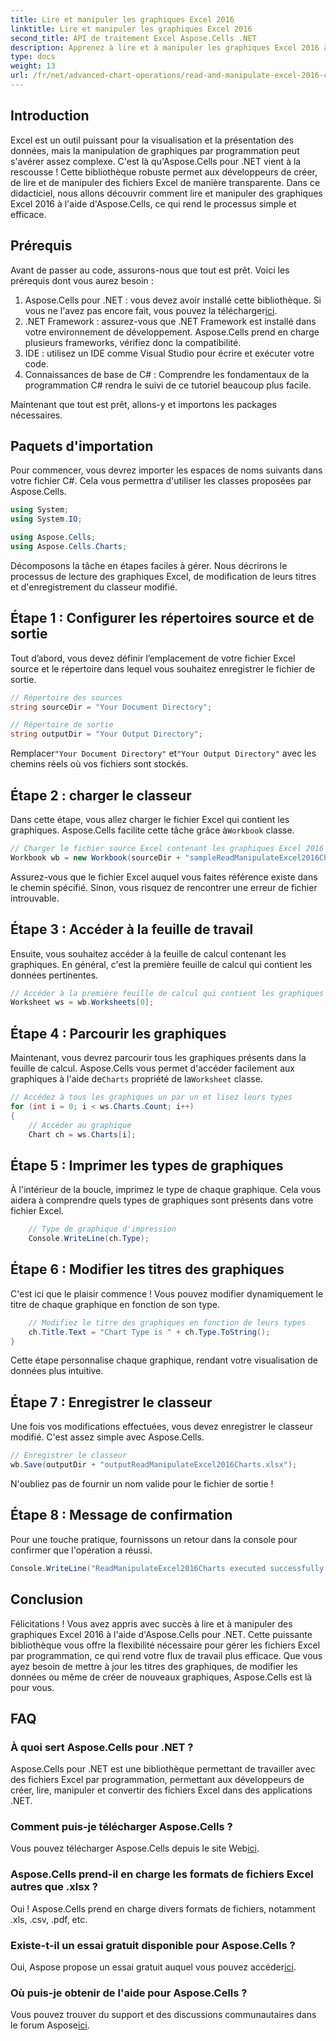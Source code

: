 ```yaml
---
title: Lire et manipuler les graphiques Excel 2016
linktitle: Lire et manipuler les graphiques Excel 2016
second_title: API de traitement Excel Aspose.Cells .NET
description: Apprenez à lire et à manipuler les graphiques Excel 2016 à l'aide d'Aspose.Cells pour .NET avec ce guide étape par étape.
type: docs
weight: 13
url: /fr/net/advanced-chart-operations/read-and-manipulate-excel-2016-charts/
---
```

## Introduction

Excel est un outil puissant pour la visualisation et la présentation des données, mais la manipulation de graphiques par programmation peut s'avérer assez complexe. C'est là qu'Aspose.Cells pour .NET vient à la rescousse ! Cette bibliothèque robuste permet aux développeurs de créer, de lire et de manipuler des fichiers Excel de manière transparente. Dans ce didacticiel, nous allons découvrir comment lire et manipuler des graphiques Excel 2016 à l'aide d'Aspose.Cells, ce qui rend le processus simple et efficace.

## Prérequis

Avant de passer au code, assurons-nous que tout est prêt. Voici les prérequis dont vous aurez besoin :

1.  Aspose.Cells pour .NET : vous devez avoir installé cette bibliothèque. Si vous ne l'avez pas encore fait, vous pouvez la télécharger[ici](https://releases.aspose.com/cells/net/).
2. .NET Framework : assurez-vous que .NET Framework est installé dans votre environnement de développement. Aspose.Cells prend en charge plusieurs frameworks, vérifiez donc la compatibilité.
3. IDE : utilisez un IDE comme Visual Studio pour écrire et exécuter votre code. 
4. Connaissances de base de C# : Comprendre les fondamentaux de la programmation C# rendra le suivi de ce tutoriel beaucoup plus facile.

Maintenant que tout est prêt, allons-y et importons les packages nécessaires.

## Paquets d'importation

Pour commencer, vous devrez importer les espaces de noms suivants dans votre fichier C#. Cela vous permettra d'utiliser les classes proposées par Aspose.Cells.

```csharp
using System;
using System.IO;

using Aspose.Cells;
using Aspose.Cells.Charts;
```

Décomposons la tâche en étapes faciles à gérer. Nous décrirons le processus de lecture des graphiques Excel, de modification de leurs titres et d'enregistrement du classeur modifié.

## Étape 1 : Configurer les répertoires source et de sortie

Tout d’abord, vous devez définir l’emplacement de votre fichier Excel source et le répertoire dans lequel vous souhaitez enregistrer le fichier de sortie.

```csharp
// Répertoire des sources
string sourceDir = "Your Document Directory";

// Répertoire de sortie
string outputDir = "Your Output Directory";
```

 Remplacer`"Your Document Directory"` et`"Your Output Directory"` avec les chemins réels où vos fichiers sont stockés.

## Étape 2 : charger le classeur

Dans cette étape, vous allez charger le fichier Excel qui contient les graphiques. Aspose.Cells facilite cette tâche grâce à`Workbook` classe.

```csharp
// Charger le fichier source Excel contenant les graphiques Excel 2016
Workbook wb = new Workbook(sourceDir + "sampleReadManipulateExcel2016Charts.xlsx");
```

Assurez-vous que le fichier Excel auquel vous faites référence existe dans le chemin spécifié. Sinon, vous risquez de rencontrer une erreur de fichier introuvable.

## Étape 3 : Accéder à la feuille de travail

Ensuite, vous souhaitez accéder à la feuille de calcul contenant les graphiques. En général, c'est la première feuille de calcul qui contient les données pertinentes.

```csharp
// Accéder à la première feuille de calcul qui contient les graphiques
Worksheet ws = wb.Worksheets[0];
```

## Étape 4 : Parcourir les graphiques

 Maintenant, vous devrez parcourir tous les graphiques présents dans la feuille de calcul. Aspose.Cells vous permet d'accéder facilement aux graphiques à l'aide de`Charts` propriété de la`Worksheet` classe.

```csharp
// Accédez à tous les graphiques un par un et lisez leurs types
for (int i = 0; i < ws.Charts.Count; i++)
{
    // Accéder au graphique
    Chart ch = ws.Charts[i];
```

## Étape 5 : Imprimer les types de graphiques

À l'intérieur de la boucle, imprimez le type de chaque graphique. Cela vous aidera à comprendre quels types de graphiques sont présents dans votre fichier Excel.

```csharp
    // Type de graphique d'impression
    Console.WriteLine(ch.Type);
```

## Étape 6 : Modifier les titres des graphiques

C'est ici que le plaisir commence ! Vous pouvez modifier dynamiquement le titre de chaque graphique en fonction de son type.

```csharp
    // Modifiez le titre des graphiques en fonction de leurs types
    ch.Title.Text = "Chart Type is " + ch.Type.ToString();
}
```

Cette étape personnalise chaque graphique, rendant votre visualisation de données plus intuitive.

## Étape 7 : Enregistrer le classeur

Une fois vos modifications effectuées, vous devez enregistrer le classeur modifié. C'est assez simple avec Aspose.Cells.

```csharp
// Enregistrer le classeur
wb.Save(outputDir + "outputReadManipulateExcel2016Charts.xlsx");
```

N'oubliez pas de fournir un nom valide pour le fichier de sortie !

## Étape 8 : Message de confirmation

Pour une touche pratique, fournissons un retour dans la console pour confirmer que l'opération a réussi.

```csharp
Console.WriteLine("ReadManipulateExcel2016Charts executed successfully.");
```

## Conclusion

Félicitations ! Vous avez appris avec succès à lire et à manipuler des graphiques Excel 2016 à l'aide d'Aspose.Cells pour .NET. Cette puissante bibliothèque vous offre la flexibilité nécessaire pour gérer les fichiers Excel par programmation, ce qui rend votre flux de travail plus efficace. Que vous ayez besoin de mettre à jour les titres des graphiques, de modifier les données ou même de créer de nouveaux graphiques, Aspose.Cells est là pour vous.

## FAQ

### À quoi sert Aspose.Cells pour .NET ?
Aspose.Cells pour .NET est une bibliothèque permettant de travailler avec des fichiers Excel par programmation, permettant aux développeurs de créer, lire, manipuler et convertir des fichiers Excel dans des applications .NET.

### Comment puis-je télécharger Aspose.Cells ?
 Vous pouvez télécharger Aspose.Cells depuis le site Web[ici](https://releases.aspose.com/cells/net/).

### Aspose.Cells prend-il en charge les formats de fichiers Excel autres que .xlsx ?
Oui ! Aspose.Cells prend en charge divers formats de fichiers, notamment .xls, .csv, .pdf, etc.

### Existe-t-il un essai gratuit disponible pour Aspose.Cells ?
 Oui, Aspose propose un essai gratuit auquel vous pouvez accéder[ici](https://releases.aspose.com/).

### Où puis-je obtenir de l'aide pour Aspose.Cells ?
 Vous pouvez trouver du support et des discussions communautaires dans le forum Aspose[ici](https://forum.aspose.com/c/cells/9).